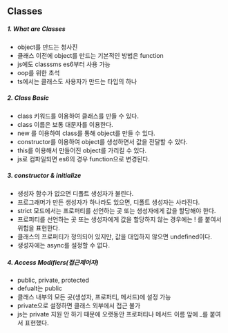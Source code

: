 ## Classes 

##### 1. What are Classes
  - object를 만드는 청사진
  - 클래스 이전에 object를 만드는 기본적인 방법은 function
  - js에도 classsms es6부터 사용 가능
  - oop를 위한 초석
  - ts에서는 클래스도 사용자가 만드는 타입의 하나

##### 2. Class Basic
  - class 키워드를 이용하여 클래스를 만들 수 있다. 
  - class 이름은 보통 대문자를 이용한다. 
  - new 를 이용하여 class를 통해 object를 만들 수 있다. 
  - constructor를 이용하여 object를 생성하면서 값을 전달할 수 있다. 
  - this를 이용해서 만들어진 object를 가리킬 수 있다. 
  - js로 컴파일되면 es6의 경우 function으로 변경된다. 

##### 3. constructor & initialize
  - 생성자 함수가 없으면 디폴트 생성자가 불린다. 
  - 프로그래머가 만든 생성자가 하나라도 있으면, 디폴트 생성자는 사라진다. 
  - strict 모드에서는 프로퍼티를 선언하는 곳 또는 생성자에게 값을 할당해야 한다. 
  - 프로퍼티를 선언하는 곳 또는 생성자에게 값을 할당하지 않는 경우에는 ! 를 붙여서 위험을 표현한다.
  - 클래스의 프로퍼티가 정의되어 있지만, 값을 대입하지 않으면 undefined이다. 
  - 생성자에는 async를 설정할 수 없다. 


##### 4. Access Modifiers(접근제어자)
  - public, private, protected
  - defualt는 public
  - 클래스 내부의 모든 곳(생성자, 프로퍼티, 메서드)에 설정 가능
  - private으로 설정하면 클래스 외부에서 접근 불가
  - js는 private 지원 안 하기 때문에 오랫동안 프로퍼티나 메서드 이름 앞에 _를 붙여서 표현했다.  